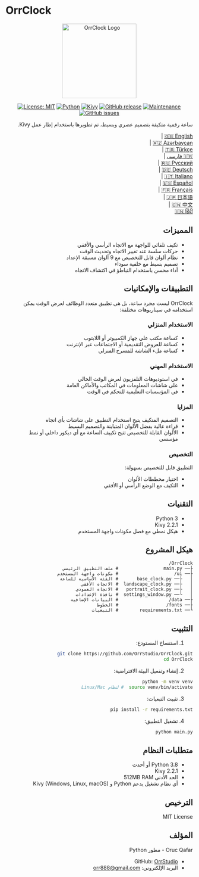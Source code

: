 # OrrClock

<div align="center">
  <img src="https://github.com/user-attachments/assets/83289c8e-472e-44d9-8bc7-eb27bec46763" alt="OrrClock Logo" width="200"/>
</div>

<div align="center">
  
[![License: MIT](https://img.shields.io/badge/License-MIT-yellow.svg)](https://opensource.org/licenses/MIT)
[![Python](https://img.shields.io/badge/Python-3.8%2B-blue)](https://www.python.org/)
[![Kivy](https://img.shields.io/badge/Kivy-2.2.1-brightgreen)](https://kivy.org/)
[![GitHub release](https://img.shields.io/badge/Release-v1.0.0-blue)](https://github.com/OrrStudio/OrrClock/releases)
[![Maintenance](https://img.shields.io/badge/Maintained%3F-yes-green.svg)](https://github.com/OrrStudio/OrrClock/graphs/commit-activity)
[![GitHub issues](https://img.shields.io/github/issues/OrrStudio/OrrClock)](https://github.com/OrrStudio/OrrClock/issues)

</div>

<div dir="rtl">

ساعة رقمية متكيفة بتصميم عصري وبسيط، تم تطويرها باستخدام إطار عمل Kivy.

[🇬🇧 English](../README.md) |  
[🇦🇿 Azərbaycan](README.az.md) |  
[🇹🇷 Türkçe](README.tr.md) |  
[🇮🇷 فارسی](README.fa.md) |  
[🇷🇺 Русский](README.ru.md) |  
[🇩🇪 Deutsch](README.de.md) |  
[🇮🇹 Italiano](README.it.md) |  
[🇪🇸 Español](README.es.md) |  
[🇫🇷 Français](README.fr.md) |  
[🇯🇵 日本語](README.ja.md) |  
[🇨🇳 中文](README.zh.md) |  
[🇮🇳 हिंदी](README.hi.md)

## المميزات

- تكيف تلقائي للواجهة مع الاتجاه الرأسي والأفقي
- حركات سلسة عند تغيير الاتجاه وتحديث الوقت
- نظام ألوان قابل للتخصيص مع 9 ألوان مسبقة الإعداد
- تصميم بسيط مع خلفية سوداء
- أداء محسن باستخدام التباطؤ في اكتشاف الاتجاه

## التطبيقات والإمكانيات

OrrClock ليست مجرد ساعة، بل هي تطبيق متعدد الوظائف لعرض الوقت يمكن استخدامه في سيناريوهات مختلفة:

### الاستخدام المنزلي
- كساعة مكتب على جهاز الكمبيوتر أو اللابتوب
- كساعة للعروض التقديمية أو الاجتماعات عبر الإنترنت
- كساعة ملء الشاشة للمسرح المنزلي

### الاستخدام المهني
- في استوديوهات التلفزيون لعرض الوقت الحالي
- على شاشات المعلومات في المكاتب والأماكن العامة
- في المؤسسات التعليمية للتحكم في الوقت

### المزايا
- التصميم المتكيف يتيح استخدام التطبيق على شاشات بأي اتجاه
- قراءة عالية بفضل الألوان المتباينة والتصميم البسيط
- الألوان القابلة للتخصيص تتيح تكييف الساعة مع أي ديكور داخلي أو نمط مؤسسي

### التخصيص
التطبيق قابل للتخصيص بسهولة:
- اختيار مخططات الألوان
- التكيف مع الوضع الرأسي أو الأفقي

## التقنيات

- Python 3
- Kivy 2.2.1
- هيكل نمطي مع فصل مكونات واجهة المستخدم

## هيكل المشروع

```
OrrClock/
├── main.py                 # ملف التطبيق الرئيسي
├── ui/                     # مكونات واجهة المستخدم
│   ├── base_clock.py       # الفئة الأساسية للساعة
│   ├── landscape_clock.py  # الاتجاه الأفقي
│   ├── portrait_clock.py   # الاتجاه العمودي
│   └── settings_window.py  # نافذة الإعدادات
├── data/                   # البيانات الإضافية
├── fonts/                  # الخطوط
└── requirements.txt        # التبعيات
```

## التثبيت

1. استنساخ المستودع:
```bash
git clone https://github.com/OrrStudio/OrrClock.git
cd OrrClock
```

2. إنشاء وتفعيل البيئة الافتراضية:
```bash
python -m venv venv
source venv/bin/activate  # لنظام Linux/Mac
```

3. تثبيت التبعيات:
```bash
pip install -r requirements.txt
```

4. تشغيل التطبيق:
```bash
python main.py
```

## متطلبات النظام

- Python 3.8 أو أحدث
- Kivy 2.2.1
- الحد الأدنى 512MB RAM
- أي نظام تشغيل يدعم Python و Kivy (Windows, Linux, macOS)

## الترخيص

MIT License

## المؤلف

Oruc Qafar - مطور Python
- GitHub: [OrrStudio](https://github.com/OrrStudio)
- البريد الإلكتروني: orr888@gmail.com

</div>

